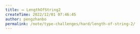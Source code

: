```yaml
---
title: ➖ LengthOfString2
createTime: 2022/12/01 07:46:45
author: pengzhanbo
permalink: /note/type-challenges/hard/length-of-string-2/
---
```


